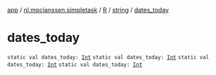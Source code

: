 [app](../../../index.md) / [nl.mpcjanssen.simpletask](../../index.md) / [R](../index.md) / [string](index.md) / [dates_today](.)

# dates_today

`static val dates_today: `[`Int`](https://kotlinlang.org/api/latest/jvm/stdlib/kotlin/-int/index.html)
`static val dates_today: `[`Int`](https://kotlinlang.org/api/latest/jvm/stdlib/kotlin/-int/index.html)
`static val dates_today: `[`Int`](https://kotlinlang.org/api/latest/jvm/stdlib/kotlin/-int/index.html)
`static val dates_today: `[`Int`](https://kotlinlang.org/api/latest/jvm/stdlib/kotlin/-int/index.html)